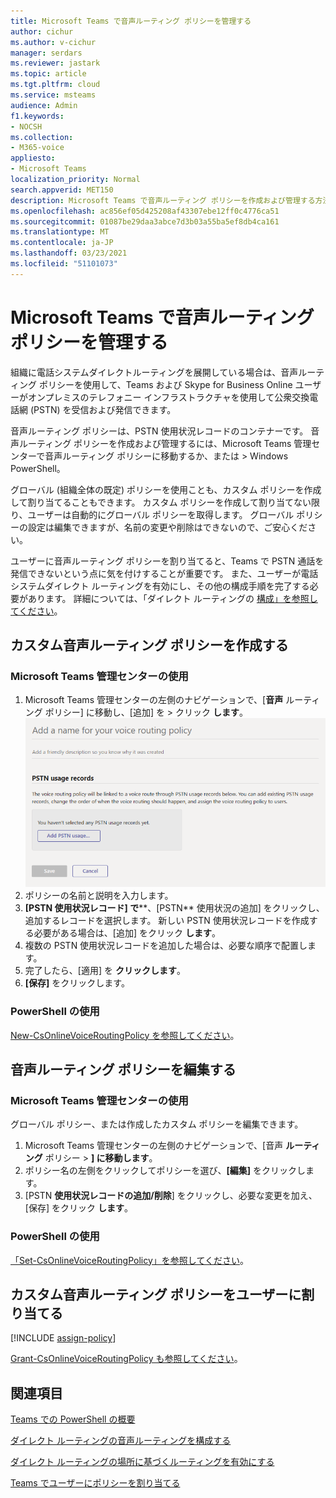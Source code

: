 ```yaml
---
title: Microsoft Teams で音声ルーティング ポリシーを管理する
author: cichur
ms.author: v-cichur
manager: serdars
ms.reviewer: jastark
ms.topic: article
ms.tgt.pltfrm: cloud
ms.service: msteams
audience: Admin
f1.keywords:
- NOCSH
ms.collection:
- M365-voice
appliesto:
- Microsoft Teams
localization_priority: Normal
search.appverid: MET150
description: Microsoft Teams で音声ルーティング ポリシーを作成および管理する方法について説明します。
ms.openlocfilehash: ac856ef05d425208af43307ebe12ff0c4776ca51
ms.sourcegitcommit: 01087be29daa3abce7d3b03a55ba5ef8db4ca161
ms.translationtype: MT
ms.contentlocale: ja-JP
ms.lasthandoff: 03/23/2021
ms.locfileid: "51101073"
---
```

# <a name="manage-voice-routing-policies-in-microsoft-teams"></a>Microsoft Teams で音声ルーティング ポリシーを管理する

組織に電話システムダイレクト[](direct-routing-landing-page.md)ルーティングを展開している場合は、音声ルーティング ポリシーを使用して、Teams および Skype for Business Online ユーザーがオンプレミスのテレフォニー インフラストラクチャを使用して公衆交換電話網 (PSTN) を受信および発信できます。

音声ルーティング ポリシーは、PSTN 使用状況レコードのコンテナーです。 音声ルーティング ポリシーを作成および管理するには、Microsoft Teams 管理センターで音声ルーティング ポリシーに移動するか、または  >  Windows PowerShell。

グローバル (組織全体の既定) ポリシーを使用ことも、カスタム ポリシーを作成して割り当てることもできます。 カスタム ポリシーを作成して割り当てない限り、ユーザーは自動的にグローバル ポリシーを取得します。 グローバル ポリシーの設定は編集できますが、名前の変更や削除はできないので、ご安心ください。

ユーザーに音声ルーティング ポリシーを割り当てると、Teams で PSTN 通話を発信できないという点に気を付けすることが重要です。 また、ユーザーが電話システムダイレクト ルーティングを有効にし、その他の構成手順を完了する必要があります。 詳細については、「ダイレクト ルーティングの [構成」を参照してください](direct-routing-configure.md)。

## <a name="create-a-custom-voice-routing-policy"></a>カスタム音声ルーティング ポリシーを作成する

### <a name="using-the-microsoft-teams-admin-center"></a>Microsoft Teams 管理センターの使用

1. Microsoft Teams 管理センターの左側のナビゲーションで、[**音声** ルーティング ポリシー] に移動し、[追加] を  >  クリック **します**。<br>
    ![Microsoft Teams 管理センターの [音声ルーティング ポリシーの追加] ページのスクリーンショット ](media/manage-voice-routing-policies.png) 
2. ポリシーの名前と説明を入力します。
3. **[PSTN 使用状況レコード] で****、[PSTN** 使用状況の追加] をクリックし、追加するレコードを選択します。 新しい PSTN 使用状況レコードを作成する必要がある場合は、[追加] をクリック **します**。
4. 複数の PSTN 使用状況レコードを追加した場合は、必要な順序で配置します。
5. 完了したら、[適用] を **クリックします**。
6. **[保存]** をクリックします。

### <a name="using-powershell"></a>PowerShell の使用

[New-CsOnlineVoiceRoutingPolicy を参照してください](/powershell/module/skype/new-csonlinevoiceroutingpolicy)。

## <a name="edit-a-voice-routing-policy"></a>音声ルーティング ポリシーを編集する

### <a name="using-the-microsoft-teams-admin-center"></a>Microsoft Teams 管理センターの使用

グローバル ポリシー、または作成したカスタム ポリシーを編集できます。

1. Microsoft Teams 管理センターの左側のナビゲーションで、[音声 **ルーティング** ポリシー  >  **] に移動します**。
2. ポリシー名の左側をクリックしてポリシーを選び、**[編集]** をクリックします。
3. [PSTN **使用状況レコードの追加/削除**] をクリックし、必要な変更を加え、[保存] をクリック **します**。

### <a name="using-powershell"></a>PowerShell の使用

[「Set-CsOnlineVoiceRoutingPolicy」を参照してください](/powershell/module/skype/set-csonlinevoiceroutingpolicy)。

## <a name="assign-a-custom-voice-routing-policy-to-users"></a>カスタム音声ルーティング ポリシーをユーザーに割り当てる

[!INCLUDE [assign-policy](includes/assign-policy.md)]

[Grant-CsOnlineVoiceRoutingPolicy も参照してください](/powershell/module/skype/grant-csonlinevoiceroutingpolicy)。

## <a name="related-topics"></a>関連項目

[Teams での PowerShell の概要](teams-powershell-overview.md)

[ダイレクト ルーティングの音声ルーティングを構成する](direct-routing-voice-routing.md)

[ダイレクト ルーティングの場所に基づくルーティングを有効にする](location-based-routing-enable.md)

[ Teams でユーザーにポリシーを割り当てる](assign-policies.md)